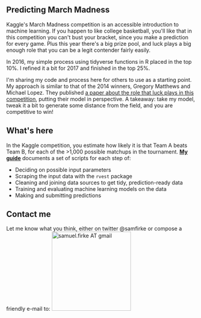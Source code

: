 <!-- README.md is generated from README.Rmd. Please edit that file -->
Predicting March Madness
------------------------

Kaggle's March Madness competition is an accessible introduction to machine learning. If you happen to like college basketball, you'll like that in this competition you can't bust your bracket, since you make a prediction for every game. Plus this year there's a big prize pool, and luck plays a big enough role that you can be a legit contender fairly easily.

In 2016, my simple process using tidyverse functions in R placed in the top 10%. I refined it a bit for 2017 and finished in the top 25%.

I'm sharing my code and process here for others to use as a starting point. My approach is similar to that of the 2014 winners, Gregory Matthews and Michael Lopez. They published [a paper about the role that luck plays in this competition](https://arxiv.org/abs/1412.0248), putting their model in perspective. A takeaway: take my model, tweak it a bit to generate some distance from the field, and you are competitive to win!

What's here
-----------

In the Kaggle competition, you estimate how likely it is that Team A beats Team B, for each of the &gt;1,000 possible matchups in the tournament. **[My guide](march_madness_how_to.md)** documents a set of scripts for each step of:

-   Deciding on possible input parameters
-   Scraping the input data with the `rvest` package
-   Cleaning and joining data sources to get tidy, prediction-ready data
-   Training and evaluating machine learning models on the data
-   Making and submitting predictions

Contact me
----------

Let me know what you think, either on twitter @samfirke or compose a friendly e-mail to: <img src = "http://samfirke.com/wp-content/uploads/2016/07/email_address_whitespace_top.png" alt = "samuel.firke AT gmail" width = "210"/>
